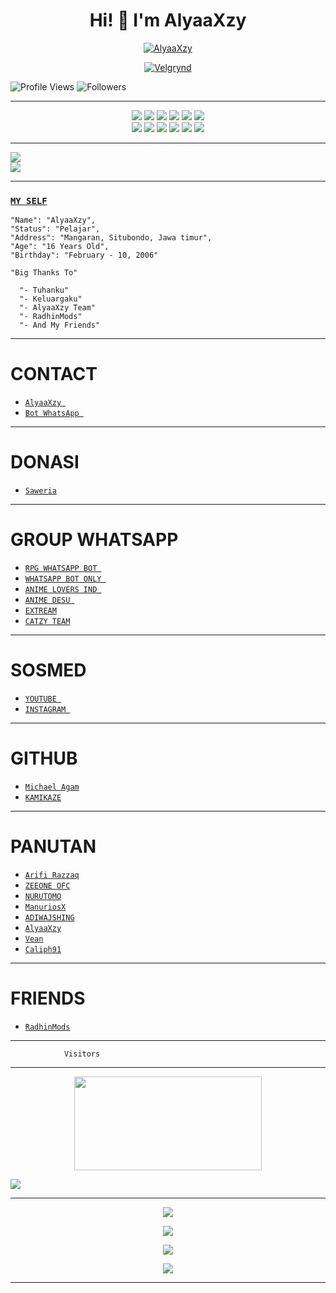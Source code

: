 <h1 align="center">Hi! 👋 I'm AlyaaXzy</h1>

<p align="center">
  <a href="https://ibb.co/QQX130c"><img src="http://readme-typing-svg.herokuapp.com?color=1C71FA&center=true&vCenter=true&multiline=false&lines=I'Am+AlyaaXzy+?+From+Indonesia.;I'am+Not+Programmer." alt="AlyaaXzy">
</p>

<p align="center">
  <a href="https://ibb.co/QQX130c"><img src="https://i.ibb.co/tK3WTRh/FB-IMG-1619342660961.jpg" alt="Velgrynd"></a>
</p>

<p align="left">
  <img src="https://komarev.com/ghpvc/?username=AlyaaXzy&color=blue&style=flat-square&label=Profile+Views" alt="Profile Views" /> <img src="https://img.shields.io/github/followers/AlyaaXzy?label=Followers" style=" float:left, margin-right:10px" alt="Followers" />
</p>


___
<p align="center">
  <img src="https://img.shields.io/badge/-JavaScript-black?style=flat-square&logo=javascript" />
  <img src="https://img.shields.io/badge/-Node.js-black?style=flat-square&logo=Node.js" />
  <img src="https://img.shields.io/badge/-HTML5-black?style=flat-square&logo=html5&logoColor=e34f26" />
  <img src="https://img.shields.io/badge/-CSS3-black?style=flat-square&logo=css3&logoColor=1572b6" />
  <img src="https://img.shields.io/badge/-Git-black?style=flat-square&logo=git" />
  <img src="https://img.shields.io/badge/-GitHub-black?style=flat-square&logo=github" /> <br>
  <img src="https://img.shields.io/badge/-Python-black?style=flat-square&logo=python" />
  <img src="https://img.shields.io/badge/-React-black?style=flat-square&logo=react" />
  <img src="https://img.shields.io/badge/-Redux-black?style=flat-square&logo=redux" />
  <img src="https://img.shields.io/badge/-Windows-black?style=flat-square&logo=windows" />
  <img src="https://img.shields.io/badge/-VS_Code-black?style=flat-square&logo=visual-studio-code" />
  <img src="https://img.shields.io/badge/-SQLite3-black?style=flat-square&logo=sqlite" />
</p>

___
<a href="https://youtu.be/S0UaWdAbfT8"><img src="https://img.shields.io/badge/YouTube-YT AlyaaXzy ?-ff0000?style=for-the-badge&logo=youtube&logoColor=ff0000&link=" /><br>
<a href=""><img src="https://img.shields.io/youtube/channel/subscribers/UCw78OZWMeMYjMdOP1oYv6XA?style=social" /> <br>
</p>

___
### [`MY SELF`](https://instagram.com/AlyaaXzy_/)
```
"Name": "AlyaaXzy",
"Status": "Pelajar",
"Address": "Mangaran, Situbondo, Jawa timur",
"Age": "16 Years Old",
"Birthday": "February - 10, 2006"
   
"Big Thanks To"

  "- Tuhanku"
  "- Keluargaku"
  "- AlyaaXzy Team"
  "- RadhinMods"
  "- And My Friends"
```
___


# CONTACT

* [ `AlyaaXzy `](https://wa.me/6289505165400) 
* [ `Bot WhatsApp `](https://wa.me/6285730903853) 

___
# DONASI

* [ ` Saweria ` ](https://saweria.co/AlyaaXzy) 

___
# GROUP WHATSAPP

* [ `RPG WHATSAPP BOT ` ](https://chat.whatsapp.com/GjorbJLSWDX3kJPFYS8I75) 
* [ `WHATSAPP BOT ONLY `](https://chat.whatsapp.com/JzK1WlO0KXA7reyNXhqXJS) 
* [ `ANIME LOVERS IND `](https://chat.whatsapp.com/C7aeVRZvug6H99sfHxPoFs) 
* [ `ANIME DESU `](https://chat.whatsapp.com/FhRVp9FkBQsJD1XX6VphZn) 
* [ ` EXTREAM `](https://chat.whatsapp.com/EyOOD9X6mInFKHlUUUwFd7) 
* [ ` CATZY TEAM ` ](https://chat.whatsapp.com/JQ17aqI3rXq2LVPiLvAJm1) 

___

# SOSMED

* [ `YOUTUBE `](https://www.youtube.com/channel/UCw78OZWMeMYjMdOP1oYv6XA) 
* [ `INSTAGRAM `](https://instagram.com/lordagam23_) 

___

# GITHUB

* [ ` Michael Agam ` ](https://github.com/MichaelAgam23) 
* [ ` KAMIKAZE ` ](https://github.com/KamiKaze2325)

___
# PANUTAN

* [ ` Arifi Razzaq ` ](https://github.com/Arifirazzaq2001) 
* [ ` ZEEONE OFC ` ](https://github.com/zeeoneofc) 
* [ ` NURUTOMO ` ](https://github.com/Nurutomo) 
* [ ` ManuriosX ` ](https://github.com/ManuriosX) 
* [ ` ADIWAJSHING ` ](https://github.com/adiwajshing) 
* [ ` AlyaaXzy ` ](https://github.com/AlyaaXd)
* [ ` Vean ` ](https://github.com/Veanyxz)
* [ ` Caliph91 ` ](https://github.com/Caliph91) 

___

# FRIENDS

* [ ` RadhinMods ` ](https://github.com/RadhinMods)




___
```
            Visitors
```
___
<p align="center">
   <img width="300" height="150" src="https://camo.githubusercontent.com/db45054d90ef8099ce0235c82592c406dba0adcda421f8a84f162b58bab5d3e0/68747470733a2f2f636f756e742e6765746c6f6c692e636f6d2f6765742f406e6f627579616b693f7468656d653d67656c626f6f72752d68" />

 <a href="https://github.com/MichaelAgam23"><img src="https://cardivo.vercel.app/api?name=MichaelAgam&description=Hi,%20i%27m%20Michael%20Agam%20and%20i%27m%20just%20a%20newbie%20programmer%20Nice%20to%20meet%20you%20👋&image=https://i.ibb.co/tK3WTRh/FB-IMG-1619342660961.jpgn=%23eaeaea" /><a>
</p>

___
<p align="center">
  <a href="https://github.com/MichaelAgam23"><img src="https://github-readme-stats.vercel.app/api?username=MichaelAgam23&theme=tokyonight&show_icons=true" /></a>
</p>

<p align="center">
  <a href="https://github.com/MichaelAgam23"><img src="https://github-readme-streak-stats.herokuapp.com?user=MichaelAgam23&theme=tokyonight&hide_border=false&properties=background&border=%239611C5FF" /><a>
</p>
  
<p align="center">
  <a href="https://github.com/MichaelAgam23"><img src="https://github-readme-stats.vercel.app/api/top-langs?username=MichaelAgam23&theme=tokyonight&layout=compact" /></a>
</p>
  
<p align="center">
  <a href="https://github.com/MichaelAgam23"><img src="https://github-profile-trophy.vercel.app/?username=MichaelAgam23&theme=radical&margin-w=20&no-bg=true&no-frame=false" /><a>
</p>
    
___
